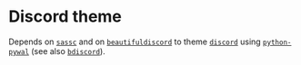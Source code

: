 # Discord theme
Depends on [`sassc`](https://www.archlinux.org/packages/community/x86_64/sassc/) and on [`beautifuldiscord`](https://aur.archlinux.org/packages/beautiful-discord/) to theme [`discord`](https://www.archlinux.org/packages/community/x86_64/discord/) using [`python-pywal`](https://www.archlinux.org/packages/community/any/python-pywal/) (see also [`bdiscord`](../../bin#bdiscord)).